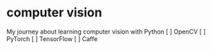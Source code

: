 # computer vision
My journey about learning computer vision with Python 
[ ] OpenCV
[ ] PyTorch 
[ ] TensorFlow 
[ ] Caffe
